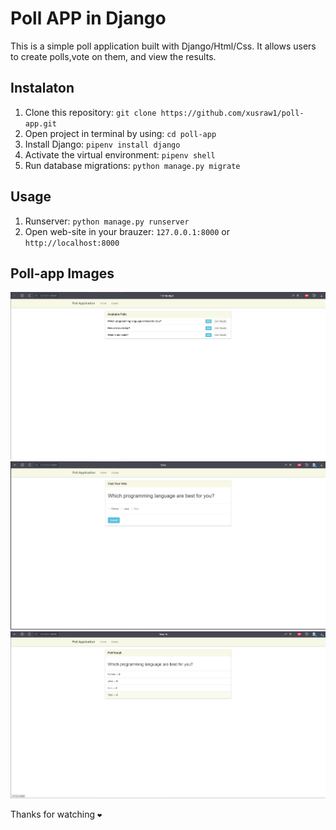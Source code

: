 # Poll APP in Django
This is a simple poll application built with Django/Html/Css. It allows users to create polls,vote on them, and view the results.
## Instalaton
1. Clone this repository: `git clone https://github.com/xusraw1/poll-app.git`
2. Open project in terminal by using: `cd poll-app`
3. Install Django: `pipenv install django`
4. Activate the virtual environment: `pipenv shell`
5. Run database migrations: `python manage.py migrate`
## Usage
1. Runserver: `python manage.py runserver`
2. Open web-site in your brauzer: `127.0.0.1:8000` or `http://localhost:8000`

## Poll-app Images
<img src="static/poll-app-images/home.png">
<img src="static/poll-app-images/vote.png">
<img src="static/poll-app-images/results.png">

Thanks for watching `❤️`